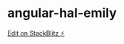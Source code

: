 # angular-hal-emily

[Edit on StackBlitz ⚡️](https://stackblitz.com/edit/angular-hal-emily?file=src/app/app.component.html)


